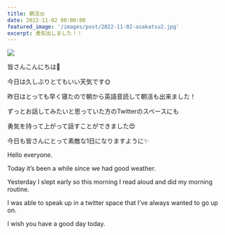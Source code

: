 ```yaml
---
title: 朝活🌞
date: 2022-11-02 00:00:00
featured_image: '/images/post/2022-11-02-asakatsu2.jpg'
excerpt: 勇気出しました！！
---
```


![](https://yutarochan.github.io/yurumina/images/post/2022-11-02-asakatsu2.jpg)

皆さんこんにちは🤗

今日は久しぶりとてもいい天気です🌞

昨日はとっても早く寝たので朝から英語音読して朝活も出来ました！

ずっとお話してみたいと思っていた方のTwitterのスペースにも

勇気を持って上がって話すことができました😍

今日も皆さんにとって素敵な1日になりますように✨


Hello everyone.

Today it’s been a while since we had good weather.

Yesterday I slept early so this morning I read aloud and did my morning routine.

I was able to speak up in a twitter space that I’ve always wanted to go up on.

I wish you have a good day today.
